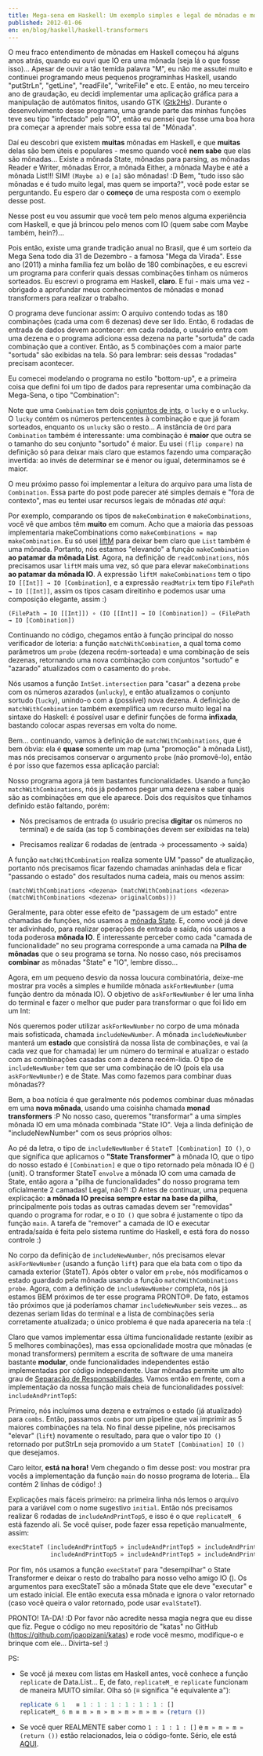 ```yaml
---
title: Mega-sena em Haskell: Um exemplo simples e legal de mônadas e monad transformers
published: 2012-01-06
en: en/blog/haskell/haskell-transformers
---
```


O meu fraco entendimento de mônadas em Haskell começou há alguns anos atrás,
quando eu ouvi que IO era uma mônada (seja lá o que fosse isso)...
Apesar de ouvir a tão temida palavra "M", eu não me assutei muito e continuei programando meus pequenos programinhas Haskell,
usando "putStrLn", "getLine", "readFile", "writeFile" e etc.
E então, no meu terceiro ano de graudação,
eu decidi implementar uma aplicação gráfica para a manipulação de autômatos finitos, usando GTK ([Gtk2Hs][1]).
Durante o desenvolvimento desse programa, uma grande parte das minhas funções teve seu tipo "infectado" pelo "IO",
então eu pensei que fosse uma boa hora pra começar a aprender mais sobre essa tal de "Mônada".

Daí eu descobri que existem **muitas** mônadas em Haskell,
e que **muitas** delas são bem úteis e populares - mesmo quando você **nem sabe** que elas são mônadas...
Existe a mônada State, mônadas para parsing, as mônadas Reader e Writer, mônadas Error,
a mônada Either, a mônada Maybe e até a mônada List!!!
SIM! `(Maybe a)` e `[a]` são mônadas! :D
Bem, "tudo isso são mônadas e é tudo muito legal, mas quem se importa?", você pode estar se perguntando.
Eu espero dar o **começo** de uma resposta com o exemplo desse post.

<!--more-->

Nesse post eu vou assumir que você tem pelo menos alguma experiência com Haskell,
e que já brincou pelo menos com IO (quem sabe com Maybe também, hein?)...

Pois então, existe uma grande tradição anual no Brasil,
que é um sorteio da Mega Sena todo dia 31 de Dezembro - a famosa "Mega da Virada".
Esse ano (2011) a minha família fez um bolão de 180 combinações,
e eu escrevi um programa para conferir quais dessas combinações tinham os números sorteados.
Eu escrevi o programa em Haskell, **claro**.
E fui - mais uma vez - obrigado a aprofundar meus conhecimentos de mônadas e monad transformers para realizar o trabalho.

O programa deve funcionar assim: O arquivo contendo todas as 180 combinações (cada uma com 6 dezenas) deve ser lido.
Então, 6 rodadas de entrada de dados devem acontecer:
em cada rodada, o usuário entra com uma dezena e o programa adiciona essa dezena na parte "sortuda" de cada combinação que a contiver.
Então, as 5 combinações com a maior parte "sortuda" são exibidas na tela.
Só para lembrar: seis dessas "rodadas" precisam acontecer.

Eu comecei modelando o programa no estilo "bottom-up",
e a primeira coisa que defini foi um tipo de dados para representar uma combinação da Mega-Sena,
o tipo "Combination":

<script src="http://gist-it.sudarmuthu.com/github/joaopizani/katas/blob/blog-05-2012/HaskellLottery/Main.hs?footer=no&slice=9:20"></script>

Note que uma `Combination` tem dois [conjuntos de ints][2], o `lucky` e o `unlucky`.
O `lucky` contém os números pertencentes à combinação e que já foram sorteados, enquanto os `unlucky` são o resto...
A instância de `Ord` para `Combination` também é interessante:
uma combinação é **maior** que outra se o tamanho do seu conjunto "sortudo" é maior.
Eu usei `(flip compare)` na definição só para deixar mais claro que estamos fazendo uma comparação invertida:
ao invés de determinar se é menor ou igual, determinamos se é maior.

O meu próximo passo foi implementar a leitura do arquivo para uma lista de `Combination`.
Essa parte do post pode parecer até simples demais e "fora de contexto", mas eu tentei usar recursos legais de mônadas _até aqui_:

<script src="http://gist-it.sudarmuthu.com/github/joaopizani/katas/blob/blog-05-2012/HaskellLottery/Main.hs?footer=no&slice=22:34"></script>

Por exemplo, comparando os tipos de `makeCombination` e `makeCombinations`, você vê que ambos têm **muito** em comum.
Acho que a maioria das pessoas implementaria makeCombinations como `makeCombinations = map makeCombination`.
Eu só usei [liftM][3] para deixar bem claro que `List` também é uma mônada.
Portanto, nós estamos "elevando" a função `makeCombination` **ao patamar da mônada List**.
Agora, na definição de `readCombinations`, nós precisamos usar `liftM` mais uma vez,
só que para elevar `makeCombinations` **ao patamar da mônada IO**.
A expressão `liftM makeCombinations` tem o tipo `IO [[Int]] → IO [Combination]`,
e a expressão `readMatrix` tem tipo `FilePath → IO [[Int]]`,
assim os tipos casam direitinho e podemos usar uma composição elegante, assim :)

    (FilePath → IO [[Int]]) ∘ (IO [[Int]] → IO [Combination]) ⇒ (FilePath → IO [Combination])

Continuando no código, chegamos então à função principal do nosso verificador de loteria:
a função `matchWithCombination`, a qual toma como parâmetros um `probe` (dezena recém-sorteada) e uma combinação de seis dezenas,
retornando uma nova combinação com conjuntos "sortudo" e "azarado" atualizados com o casamento do `probe`.

<script src="http://gist-it.sudarmuthu.com/github/joaopizani/katas/blob/blog-05-2012/HaskellLottery/Main.hs?footer=0&slice=36:40"></script>

Nós usamos a função `IntSet.intersection` para "casar" a dezena `probe` com os números azarados (`unlucky`),
e então atualizamos o conjunto sortudo (`lucky`), unindo-o com a (possível) nova dezena.
A definição de `matchWithCombination` também exemplifica um recurso muito legal na sintaxe do Haskell:
é possível usar e definir funções de forma **infixada**, bastando colocar aspas reversas em volta do nome.

Bem... continuando, vamos à definição de `matchWithCombinations`, que é bem óbvia:
ela é **quase** somente um map (uma "promoção" à mônada List), mas nós precisamos conservar o argumento `probe` (não promovê-lo),
então é por isso que fazemos essa aplicação parcial:

<script src="http://gist-it.sudarmuthu.com/github/joaopizani/katas/blob/blog-05-2012/HaskellLottery/Main.hs?footer=0&slice=41:43"></script>

Nosso programa agora já tem bastantes funcionalidades.
Usando a função `matchWithCombinations`, nós já podemos pegar uma dezena e saber quais são as combinações em que ele aparece.
Dois dos requisitos que tínhamos definido estão faltando, porém:

  * Nós precisamos de entrada (o usuário precisa **digitar** os números no terminal)
    e de saída (as top 5 combinações devem ser exibidas na tela)

  * Precisamos realizar 6 rodadas de (entrada → processamento → saída)

A função `matchWithCombination` realiza somente UM "passo" de atualização,
portanto nós precisamos ficar fazendo chamadas aninhadas dela e ficar "passando o estado" dos resultados numa cadeia,
mais ou menos assim:

    (matchWithCombinations <dezena> (matchWithCombinations <dezena> (matchWithCombinations <dezena> originalCombs)))

Geralmente, para obter esse efeito de "passagem de um estado" entre chamadas de funções, nós usamos a [mônada State][4].
E, como você já deve ter adivinhado, para realizar operações de entrada e saída, nós usamos a toda poderosa **mônada IO**.
É interessante perceber como cada "camada de funcionalidade" no seu programa corresponde
a uma camada na **Pilha de mônadas** que o seu programa se torna.
No nosso caso, nós precisamos **combinar** as mônadas "State" e "IO", lembre disso...

Agora, em um pequeno desvio da nossa loucura combinatória,
deixe-me mostrar pra vocês a simples e humilde mônada `askForNewNumber` (uma função dentro da mônada IO).
O objetivo de `askForNewNumber` é ler uma linha do terminal e fazer o melhor que puder para transformar o que foi lido em um Int:

<script src="http://gist-it.sudarmuthu.com/github/joaopizani/katas/blob/blog-05-2012/HaskellLottery/Main.hs?footer=0&slice=45:47"></script>

Nós queremos poder utilizar `askForNewNumber` no corpo de uma mônada mais sofisticada, chamada `includeNewNumber`.
A mônada `includeNewNumber` manterá um **estado** que consistirá da nossa lista de combinações,
e vai (a cada vez que for chamada) ler um número do terminal e atualizar o estado com as combinações casadas com a dezena recém-lida.
O tipo de `includeNewNumber` tem que ser uma combinação de IO (pois ela usa `askForNewNumber`) e de State.
Mas como fazemos para combinar duas mônadas??

Bem, a boa notícia é que geralmente nós podemos combinar duas mônadas em uma **nova mônada**,
usando uma coisinha chamada **monad transformers** :P
No nosso caso, queremos "transformar" a uma simples mônada IO em uma mônada combinada "State IO".
Veja a linda definição de "includeNewNumber" com os seus próprios olhos:

<script src="http://gist-it.sudarmuthu.com/github/joaopizani/katas/blob/blog-05-2012/HaskellLottery/Main.hs?footer=0&slice=48:53"></script>

Ao pé da letra, o tipo de `includeNewNumber` é `StateT [Combination] IO ()`, o que significa que aplicamos o **"State Transformer"**
à mônada IO, que o tipo do nosso estado é `[Combination]` e que o tipo retornado pela mônada IO é () (unit).
O transformer StateT `envolve` a mônada IO com uma camada de State,
então agora a "pilha de funcionalidades" do nosso programa tem oficialmente 2 camadas! Legal, não?! :D
Antes de continuar, uma pequena explicação: **a mônada IO precisa sempre estar na base da pilha**,
principalmente pois todas as outras camadas devem ser "removidas" quando o programa for rodar,
e o `IO ()` que sobra é justamente o tipo da função `main`.
A tarefa de "remover" a camada de IO e executar entrada/saída é feita pelo sistema runtime do Haskell, e está fora do nosso controle :)

No corpo da definição de `includeNewNumber`, nós precisamos elevar `askForNewNumber` (usando a função `lift`)
para que ela bata com o tipo da camada exterior (StateT).
Após obter o valor em `probe`, nós modificamos o estado guardado pela mônada usando a função `matchWithCombinations probe`.
Agora, com a definição de `includeNewNumber` completa, nós já estamos BEM próximos de ter esse programa PRONTO®.
De fato, estamos tão próximos que já poderíamos chamar `includeNewNumber` seis vezes...
as dezenas seriam lidas do terminal e a lista de combinações seria corretamente atualizada;
o único problema é que nada apareceria na tela :(

Claro que vamos implementar essa última funcionalidade restante (exibir as 5 melhores combinações),
mas essa opcionalidade mostra que mônadas (e monad transformers) permitem a escrita de software de uma maneira bastante **modular**,
onde funcionalidades independentes estão implementadas por código independente.
Usar mônadas permite um alto grau de [Separação de Responsabilidades][5].
Vamos então em frente, com a implementação da nossa função mais cheia de funcionalidades possível: `includeAndPrintTop5`:

<script src="http://gist-it.sudarmuthu.com/github/joaopizani/katas/blob/blog-05-2012/HaskellLottery/Main.hs?footer=0&slice=54:58"></script>

Primeiro, nós incluímos uma dezena e extraímos o estado (já atualizado) para `combs`.
Então, passamos `combs` por um pipeline que vai imprimir as 5 maiores combinações na tela.
No final desse pipeline, nós precisamos "elevar" (`lift`) novamente o resultado,
para que o valor tipo `IO ()` retornado por putStrLn seja promovido a um `StateT [Combination] IO ()` que desejamos.

Caro leitor, **está na hora!** Vem chegando o fim desse post:
vou mostrar pra vocês a implementação da função `main` do nosso programa de loteria...
Ela contém 2 linhas de código! :)

<script src="http://gist-it.sudarmuthu.com/github/joaopizani/katas/blob/blog-05-2012/HaskellLottery/Main.hs?footer=0&slice=60:63"></script>

Explicações mais fáceis primeiro: na primeira linha nós lemos o arquivo para a variável com o nome sugestivo `initial`.
Então nós precisamos realizar 6 rodadas de `includeAndPrintTop5`, e isso é o que `replicateM_ 6` está fazendo ali.
Se você quiser, pode fazer essa repetição manualmente, assim:

```haskell
execStateT (includeAndPrintTop5 » includeAndPrintTop5 » includeAndPrintTop5 »
            includeAndPrintTop5 » includeAndPrintTop5 » includeAndPrintTop5 » return ()) initial
```

Por fim, nós usamos a função `execStateT` para "desempilhar" o State Transformer e deixar o resto do trabalho para nosso velho amigo IO ().
Os argumentos para execStateT são a mônada State que ele deve "executar" e um estado inicial.
Ele então executa essa mônada e ignora o valor retornado (caso você queira o valor retornado, pode usar `evalStateT`).

PRONTO! TA-DA! :D  Por favor não acredite nessa magia negra que eu disse que fiz.
Pegue o código no meu repositório de "katas" no GitHub (<https://github.com/joaopizani/katas>) e rode você mesmo,
modifique-o e brinque com ele...
Divirta-se! :)

PS:

  * Se você já mexeu com listas em Haskell antes, você conhece a função `replicate` de Data.List...
    E, de fato, `replicateM_` e `replicate` funcionam de maneira MUITO similar. Olha só (≡ significa "é equivalente a"):

    ```haskell
    replicate 6 1   ≡ 1 : 1 : 1 : 1 : 1 : 1 : []
    replicateM_ 6 m ≡ m » m » m » m » m » m » (return ())
    ```

  * Se você quer REALMENTE saber como `1 : 1 : 1 : []` e `m » m » m » (return ())` estão relacionados, leia o código-fonte.
    Sério, ele está [AQUI][6].


[1]: <http://projects.haskell.org/gtk2hs/>
[2]: <http://hackage.haskell.org/packages/archive/containers/0.4.2.0/doc/html/Data-IntSet.html>
[3]: <http://www.haskell.org/ghc/docs/latest/html/libraries/base/Control-Monad.html#g:7>
[4]: <http://www.haskell.org/haskellwiki/State_Monad>
[5]: <http://en.wikipedia.org/wiki/Separation_of_concerns>
[6]: <http://www.haskell.org/ghc/docs/latest/html/libraries/base/src/Control-Monad.html#sequence_>
